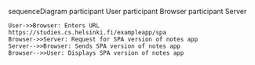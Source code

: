 sequenceDiagram
    participant User
    participant Browser
    participant Server

    User->>Browser: Enters URL https://studies.cs.helsinki.fi/exampleapp/spa
    Browser->>Server: Request for SPA version of notes app
    Server-->>Browser: Sends SPA version of notes app
    Browser-->>User: Displays SPA version of notes app

